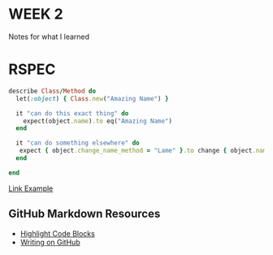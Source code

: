 # WEEK 2
Notes for what I learned
# RSPEC
```ruby
describe Class/Method do
  let(:object) { Class.new("Amazing Name") }

  it "can do this exact thing" do
    expect(object.name).to eq("Amazing Name")
  end

  it "can do something elsewhere" do
   expect { object.change_name_method = "Lame" }.to change { object.name }.to "Lame"
  end

end
````


<p><a href="https://github.com/LucasKuhn/notes">Link Example</a></p>

## GitHub Markdown Resources
- [Highlight Code Blocks](https://help.github.com/articles/creating-and-highlighting-code-blocks/)
- [Writing on GitHub](https://help.github.com/categories/writing-on-github/)
